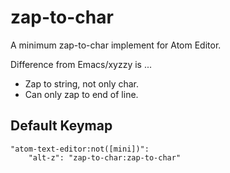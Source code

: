 zap-to-char
================================================================

A minimum zap-to-char implement for Atom Editor.

Difference from Emacs/xyzzy is ...

* Zap to string, not only char.
* Can only zap to end of line.


Default Keymap
----------------------------------------------------------------

```
"atom-text-editor:not([mini])":
	"alt-z": "zap-to-char:zap-to-char"
```
